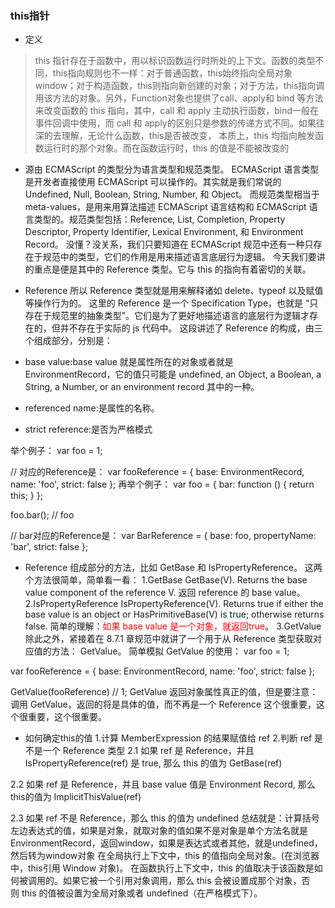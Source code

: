 ### this指针
* 定义
> this 指针存在于函数中，用以标识函数运行时所处的上下文。函数的类型不同，this指向规则也不一样：对于普通函数，this始终指向全局对象window；对于构造函数，this则指向新创建的对象；对于方法，this指向调用该方法的对象。另外，Function对象也提供了call、apply和 bind 等方法来改变函数的 this 指向，其中，call 和 apply 主动执行函数，bind一般在事件回调中使用，而 call 和 apply的区别只是参数的传递方式不同。如果往深的去理解，无论什么函数，this是否被改变， 本质上，this 均指向触发函数运行时的那个对象。而在函数运行时，this 的值是不能被改变的


* 源由
ECMAScript 的类型分为语言类型和规范类型。
ECMAScript 语言类型是开发者直接使用 ECMAScript 可以操作的。其实就是我们常说的Undefined, Null, Boolean, String, Number, 和 Object。
而规范类型相当于 meta-values，是用来用算法描述 ECMAScript 语言结构和 ECMAScript 语言类型的。规范类型包括：Reference, List, Completion, Property Descriptor, Property Identifier, Lexical Environment, 和 Environment Record。
没懂？没关系，我们只要知道在 ECMAScript 规范中还有一种只存在于规范中的类型，它们的作用是用来描述语言底层行为逻辑。
今天我们要讲的重点是便是其中的 Reference 类型。它与 this 的指向有着密切的关联。


* Reference
所以 Reference 类型就是用来解释诸如 delete、typeof 以及赋值等操作行为的。
这里的 Reference 是一个 Specification Type，也就是 “只存在于规范里的抽象类型”。它们是为了更好地描述语言的底层行为逻辑才存在的，但并不存在于实际的 js 代码中。
这段讲述了 Reference 的构成，由三个组成部分，分别是：
* base value:base value 就是属性所在的对象或者就是 EnvironmentRecord，它的值只可能是 undefined, an Object, a Boolean, a String, a Number, or an environment record 其中的一种。
* referenced name:是属性的名称。
* strict reference:是否为严格模式

举个例子：
var foo = 1;

// 对应的Reference是：
var fooReference = {
    base: EnvironmentRecord,
    name: 'foo',
    strict: false
};
再举个例子：
var foo = {
    bar: function () {
        return this;
    }
};
 
foo.bar(); // foo

// bar对应的Reference是：
var BarReference = {
    base: foo,
    propertyName: 'bar',
    strict: false
};


* Reference 组成部分的方法，比如 GetBase 和 IsPropertyReference。
这两个方法很简单，简单看一看：
1.GetBase
GetBase(V). Returns the base value component of the reference V.
返回 reference 的 base value。
2.IsPropertyReference
IsPropertyReference(V). Returns true if either the base value is an object or HasPrimitiveBase(V) is true; otherwise returns false.
简单的理解：<font color=Red>如果 base value 是一个对象，就返回true</font>。
3.GetValue
除此之外，紧接着在 8.7.1 章规范中就讲了一个用于从 Reference 类型获取对应值的方法： GetValue。
简单模拟 GetValue 的使用：
var foo = 1;

var fooReference = {
    base: EnvironmentRecord,
    name: 'foo',
    strict: false
};

GetValue(fooReference) // 1;
GetValue 返回对象属性真正的值，但是要注意：
调用 GetValue，返回的将是具体的值，而不再是一个 Reference
这个很重要，这个很重要，这个很重要。

* 如何确定this的值
1.计算 MemberExpression 的结果赋值给 ref
2.判断 ref 是不是一个 Reference 类型
2.1 如果 ref 是 Reference，并且 IsPropertyReference(ref) 是 true, 那么 this 的值为 GetBase(ref)

2.2 如果 ref 是 Reference，并且 base value 值是 Environment Record, 那么this的值为 ImplicitThisValue(ref)

2.3 如果 ref 不是 Reference，那么 this 的值为 undefined
总结就是：计算括号左边表达式的值，如果是对象，就取对象的值如果不是对象是单个方法名就是EnvironmentRecord，返回window，如果是表达式或者其他，就是undefined，然后转为window对象
在全局执行上下文中，this 的值指向全局对象。(在浏览器中，this引用 Window 对象)。
在函数执行上下文中，this 的值取决于该函数是如何被调用的。如果它被一个引用对象调用，那么 this 会被设置成那个对象，否则 this 的值被设置为全局对象或者 undefined（在严格模式下）。
